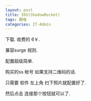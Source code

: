 ```yaml
---
layout: post
title: IOS(ShadowRocket)
tags: 翻墙
categories: IT-Admin
---
```




下载. 收费的 6￥.


兼容surge 规则.

配置超级简单.


购买的ss 帐号 如果支持二维码的话.

只需要 软件 左上角 扫下照片就配置好了.




然后点击 连接那个按钮就可以了.

